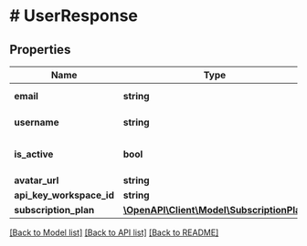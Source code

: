 # # UserResponse

## Properties

Name | Type | Description | Notes
------------ | ------------- | ------------- | -------------
**email** | **string** | Email of the user |
**username** | **string** | Name of the user |
**is_active** | **bool** | User is active or not |
**avatar_url** | **string** |  | [optional]
**api_key_workspace_id** | **string** |  | [optional]
**subscription_plan** | [**\OpenAPI\Client\Model\SubscriptionPlan**](SubscriptionPlan.md) |  | [optional]

[[Back to Model list]](../../README.md#models) [[Back to API list]](../../README.md#endpoints) [[Back to README]](../../README.md)
